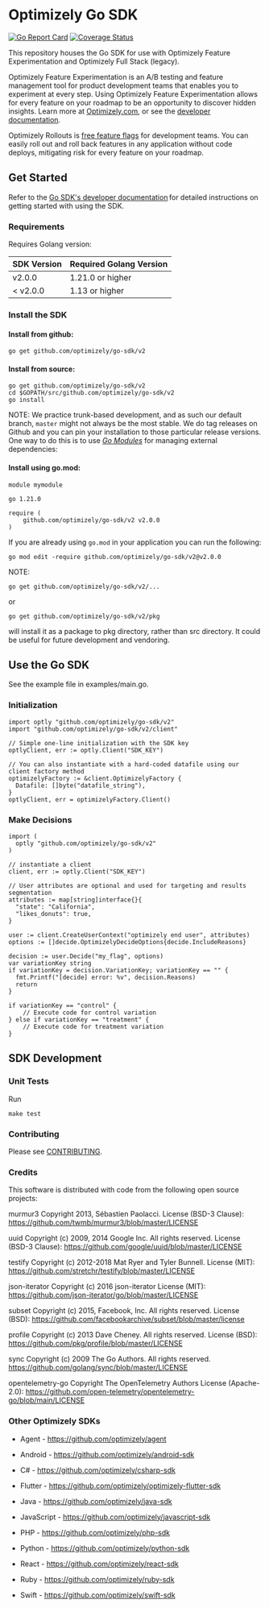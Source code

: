 # Optimizely Go SDK

[![Go Report Card](https://goreportcard.com/badge/github.com/optimizely/go-sdk)](https://goreportcard.com/report/github.com/optimizely/go-sdk)
[![Coverage Status](https://coveralls.io/repos/github/optimizely/go-sdk/badge.svg?branch=master)](https://coveralls.io/github/optimizely/go-sdk?branch=master)


This repository houses the Go SDK for use with Optimizely Feature Experimentation and Optimizely Full Stack (legacy).

Optimizely Feature Experimentation is an A/B testing and feature management tool for product development teams that enables you to experiment at every step. Using Optimizely Feature Experimentation allows for every feature on your roadmap to be an opportunity to discover hidden insights. Learn more at [Optimizely.com](https://www.optimizely.com/products/experiment/feature-experimentation/), or see the [developer documentation](https://docs.developers.optimizely.com/experimentation/v4.0.0-full-stack/docs/welcome).

Optimizely Rollouts is [free feature flags](https://www.optimizely.com/free-feature-flagging/) for development teams. You can easily roll out and roll back features in any application without code deploys, mitigating risk for every feature on your roadmap.

## Get Started

Refer to the [Go SDK's developer documentation](https://docs.developers.optimizely.com/experimentation/v4.0.0-full-stack/docs/go-sdk) for detailed instructions on getting started with using the SDK.
  
### Requirements  

Requires Golang version:

| SDK Version  | Required Golang Version  |
|--------------|--------------------------|
|   v2.0.0     |     1.21.0 or higher     |
| < v2.0.0     |     1.13 or higher       |


### Install the SDK

#### Install from github:

```$sh
go get github.com/optimizely/go-sdk/v2
```

#### Install from source:
```$sh
go get github.com/optimizely/go-sdk/v2
cd $GOPATH/src/github.com/optimizely/go-sdk/v2
go install
```

NOTE:
We practice trunk-based development, and as such our default branch, `master` might not always be the most stable. We do tag releases on Github and you can pin your installation to those particular release versions. One way to do this is to use [*Go Modules*](https://blog.golang.org/using-go-modules) for managing external dependencies:

#### Install using go.mod:

```
module mymodule

go 1.21.0

require (
	github.com/optimizely/go-sdk/v2 v2.0.0
)
```

If you are already using `go.mod` in your application you can run the following:

```
go mod edit -require github.com/optimizely/go-sdk/v2@v2.0.0
```

NOTE:
```$sh
go get github.com/optimizely/go-sdk/v2/...
```
or
```$sh
go get github.com/optimizely/go-sdk/v2/pkg
```
will install it as a package to pkg directory, rather than src directory. It could be useful for future development and vendoring.


## Use the Go SDK

See the example file in examples/main.go.

### Initialization

```
import optly "github.com/optimizely/go-sdk/v2"
import "github.com/optimizely/go-sdk/v2/client"

// Simple one-line initialization with the SDK key    
optlyClient, err := optly.Client("SDK_KEY")    

// You can also instantiate with a hard-coded datafile using our client factory method    
optimizelyFactory := &client.OptimizelyFactory {        
  Datafile: []byte("datafile_string"),   
}    
optlyClient, err = optimizelyFactory.Client()
```
### Make Decisions
```
import ( 
  optly "github.com/optimizely/go-sdk/v2" 
) 

// instantiate a client 
client, err := optly.Client("SDK_KEY") 

// User attributes are optional and used for targeting and results segmentation 
attributes := map[string]interface{}{ 
  "state": "California", 
  "likes_donuts": true, 
} 

user := client.CreateUserContext("optimizely end user", attributes) 
options := []decide.OptimizelyDecideOptions{decide.IncludeReasons} 

decision := user.Decide("my_flag", options) 
var variationKey string 
if variationKey = decision.VariationKey; variationKey == "" { 
  fmt.Printf("[decide] error: %v", decision.Reasons) 
  return 
} 

if variationKey == "control" { 
	// Execute code for control variation 
} else if variationKey == "treatment" { 
	// Execute code for treatment variation 
}
```

## SDK Development

### Unit Tests

Run 
``` 
make test 
```

### Contributing

Please see [CONTRIBUTING](https://github.com/optimizely/go-sdk/blob/master/CONTRIBUTING.md).

### Credits

This software is distributed with code from the following open source projects:

murmur3
Copyright 2013, Sébastien Paolacci.
License (BSD-3 Clause): https://github.com/twmb/murmur3/blob/master/LICENSE

uuid
Copyright (c) 2009, 2014 Google Inc. All rights reserved.
License (BSD-3 Clause): https://github.com/google/uuid/blob/master/LICENSE

testify
Copyright (c) 2012-2018 Mat Ryer and Tyler Bunnell.
License (MIT): https://github.com/stretchr/testify/blob/master/LICENSE

json-iterator
Copyright (c) 2016 json-iterator
License (MIT): https://github.com/json-iterator/go/blob/master/LICENSE

subset
Copyright (c) 2015, Facebook, Inc. All rights reserved.
License (BSD): https://github.com/facebookarchive/subset/blob/master/license

profile
Copyright (c) 2013 Dave Cheney. All rights reserved.
License (BSD): https://github.com/pkg/profile/blob/master/LICENSE

sync
Copyright (c) 2009 The Go Authors. All rights reserved.
https://github.com/golang/sync/blob/master/LICENSE

opentelemetry-go
Copyright The OpenTelemetry Authors
License (Apache-2.0): https://github.com/open-telemetry/opentelemetry-go/blob/main/LICENSE

### Other Optimizely SDKs

- Agent - https://github.com/optimizely/agent

- Android - https://github.com/optimizely/android-sdk

- C# - https://github.com/optimizely/csharp-sdk

- Flutter - https://github.com/optimizely/optimizely-flutter-sdk

- Java - https://github.com/optimizely/java-sdk

- JavaScript - https://github.com/optimizely/javascript-sdk

- PHP - https://github.com/optimizely/php-sdk

- Python - https://github.com/optimizely/python-sdk

- React - https://github.com/optimizely/react-sdk

- Ruby - https://github.com/optimizely/ruby-sdk

- Swift - https://github.com/optimizely/swift-sdk